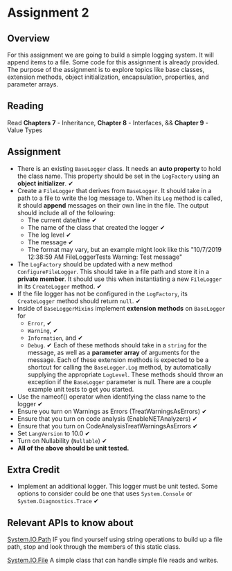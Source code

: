 # Assignment 2

## Overview

For this assignment we are going to build a simple logging system. It will append items to a file. Some code for this assignment is already provided. The purpose of the assignment is to explore topics like base classes, extension methods, object initialization, encapsulation, properties, and parameter arrays.

## Reading

Read **Chapters 7** - Inheritance, **Chapter 8** - Interfaces,  && **Chapter 9** - Value Types

## Assignment

- There is an existing `BaseLogger` class. It needs an **auto property** to hold the class name. This property should be set in the `LogFactory` using an **object initializer**. ✔
- Create a `FileLogger` that derives from `BaseLogger`. It should take in a path to a file to write the log message to. When its `Log` method is called, it should **append** messages on their own line in the file. The output should include all of the following:
  - The current date/time ✔
  - The name of the class that created the logger ✔
  - The log level ✔
  - The message ✔
  - The format may vary, but an example might look like this "10/7/2019 12:38:59 AM FileLoggerTests Warning: Test message"
- The `LogFactory` should be updated with a new method `ConfigureFileLogger`. This should take in a file path and store it in a **private member**. It should use this when instantiating a new `FileLogger` in its `CreateLogger` method. ✔
- If the file logger has not be configured in the `LogFactory`, its `CreateLogger` method should return `null`. ✔
- Inside of `BaseLoggerMixins` implement **extension methods** on `BaseLogger` for
  - `Error`, ✔
  - `Warning`, ✔
  - `Information`, and ✔
  - `Debug`. ✔
  Each of these methods should take in a `string` for the message, as well as a **parameter array** of arguments for the message. Each of these extension methods is expected to be a shortcut for calling the `BaseLogger.Log` method, by automatically supplying the appropriate `LogLevel`. These methods should throw an exception if the `BaseLogger` parameter is null. There are a couple example unit tests to get you started.
- Use the nameof() operator when identifying the class name to the logger ✔
- Ensure you turn on Warnings as Errors (TreatWarningsAsErrors) ✔
- Ensure that you turn on code analysis (EnableNETAnalyzers) ✔
- Ensure that you turn on CodeAnalysisTreatWarningsAsErrors ✔
- Set `LangVersion` to 10.0 ✔
- Turn on Nullability (`Nullable`) ✔
- **All of the above should be unit tested.**

## Extra Credit

- Implement an additional logger. This logger must be unit tested. Some options to consider could be one that uses `System.Console` or `System.Diagnostics.Trace` ✔

## Relevant APIs to know about

[System.IO.Path](https://docs.microsoft.com/en-us/dotnet/api/system.io.path) IF you find yourself using string operations to build up a file path, stop and look through the members of this static class.

[System.IO.File](https://docs.microsoft.com/en-us/dotnet/api/system.io.file) A simple class that can handle simple file reads and writes.
